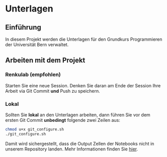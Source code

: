 # Unterlagen

## Einführung

In diesem Projekt werden die Unterlagen für den Grundkurs Programmieren der Universität Bern verwaltet.  

## Arbeiten mit dem Projekt

### Renkulab (empfohlen)

Starten Sie eine neue Session. Denken Sie daran am Ende der Session Ihre Arbeit via Git Commit **und** Push zu speichern.

### Lokal

Sollten Sie **lokal** an den Unterlagen arbeiten, dann führen Sie vor dem ersten Git Commit **unbedingt** folgende zwei Zeilen aus:

```bash
chmod u+x git_configure.sh
./git_configure.sh
```

Damit wird sichergestellt, dass die Output Zellen der Notebooks nicht in unserem Repository landen. 
Mehr Informationen finden Sie [hier](https://stackoverflow.com/a/64513642).